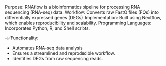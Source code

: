 Purpose: RNAflow is a bioinformatics pipeline for processing RNA sequencing (RNA-seq) data.
Workflow: Converts raw FastQ files (FQs) into differentially expressed genes (DEGs).
Implementation: Built using Nextflow, which enables reproducibility and scalability.
Programming Languages: Incorporates Python, R, and Shell scripts.

-✅Functionality:
- Automates RNA-seq data analysis.
- Ensures a streamlined and reproducible workflow.
- Identifies DEGs from raw sequencing reads.
